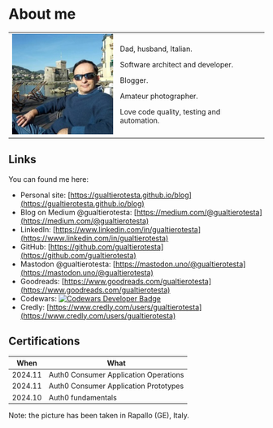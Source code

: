 # About me

<table style="border: none; font-size: 1em">
  <tr>
    <td><img src="../assets/images/gualtierotesta-small.jpg" alt="Image" style="width: 200px;"></td>
    <td>
        <p>Dad, husband, Italian. </p>
        <p>Software architect and developer.</p>
        <p>Blogger.</p>
        <p>Amateur photographer.</p>
        <p>Love code quality, testing and automation.</p>
    </td>
  </tr>
</table>

## Links

You can found me here:

* Personal site: [https://gualtierotesta.github.io/blog](https://gualtierotesta.github.io/blog)
* Blog on Medium @gualtierotesta: [https://medium.com/@gualtierotesta](https://medium.com/@gualtierotesta)
* LinkedIn: [https://www.linkedin.com/in/gualtierotesta](https://www.linkedin.com/in/gualtierotesta)
* GitHub: [https://github.com/gualtierotesta](https://github.com/gualtierotesta)
* Mastodon @gualtierotesta: [https://mastodon.uno/@gualtierotesta](https://mastodon.uno/@gualtierotesta)
* Goodreads: [https://www.goodreads.com/gualtierotesta](https://www.goodreads.com/gualtierotesta)
* Codewars: <a href="https://www.codewars.com/users/gualty"><img src="https://www.codewars.com/users/gualty/badges/micro" alt="Codewars Developer Badge" ></a>
* Credly: [https://www.credly.com/users/gualtierotesta](https://www.credly.com/users/gualtierotesta)

## Certifications

| When    | What                                  |
| ------- | ------------------------------------- |
| 2024.11 | Auth0 Consumer Application Operations |
| 2024.11 | Auth0 Consumer Application Prototypes |
| 2024.10 | Auth0 fundamentals                    |


Note: the picture has been taken in Rapallo (GE), Italy.
